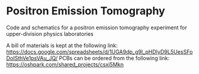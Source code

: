 # Positron Emission Tomography
Code and schematics for a positron emission tomography experiment for upper-division physics laboratories

A bill of materials is kept at the following link: https://docs.google.com/spreadsheets/d/1UGA9dp_g9l_pHDlyD9L5UesSFoDoISthVe1psVAu_JQ/
PCBs can be ordered from the following link: https://oshpark.com/shared_projects/csxi5Mkn
